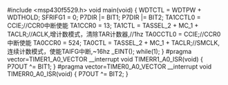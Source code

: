#include <msp430f5529.h>
void main(void) {
	WDTCTL = WDTPW + WDTHOLD;
	SFRIFG1 = 0;
	P7DIR |= BIT1;
	P7DIR |= BIT2;
	TA1CCTL0 = CCIE;//CCR0中断使能
	TA1CCR0 = 13;
	TA1CTL = TASSEL_2 + MC_1 + TACLR;//ACLK,增计数模式，清除TAR计数器,//1hz
	TA0CCTL0 = CCIE;//CCR0中断使能
	TA0CCR0 = 524;
	TA0CTL = TASSEL_2 + MC_1 + TACLR;//SMCLK,连续计数模式，使能TAIFG中断,~16hz
	_EINT();
	while(1);
}
#pragma vector=TIMER1_A0_VECTOR
__interrupt void TIMERR1_A0_ISR(void)
{
	P7OUT ^= BIT1;
}
#pragma vector=TIMER0_A0_VECTOR
__interrupt void TIMERR0_A0_ISR(void)
{
	P7OUT ^= BIT2;
}

